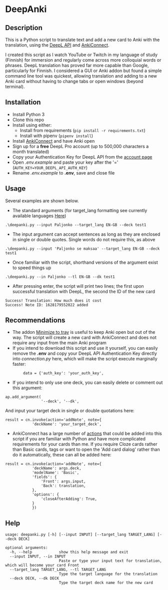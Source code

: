 # DeepAnki

## Description
This is a Python script to translate text and add a new card to Anki with the translation, using the [DeepL API](https://www.deepl.com/docs-api) and [AnkiConnect](https://github.com/FooSoft/anki-connect).

I created this script as I watch YouTube or Twitch in my language of study (Finnish) for immersion and regularly come across more colloquial words or phrases. DeepL translation has proved far more capable than Google, particularly for Finnish. I considered a GUI or Anki addon but found a simple command line tool was quickest, allowing translation and adding to a new Anki card without having to change tabs or open windows (beyond terminal).

## Installation
* Install Python 3
* Clone this repo
* Install using either:
    * Install from requirements (```pip install -r requirements.txt```)
    * Install with pipenv (```pipenv install```)
* Install [AnkiConnect](https://github.com/FooSoft/anki-connect) and have Anki open
* Sign up for a **free** DeepL Pro account (up to 500,000 characters a month translated)
* Copy your Authentication Key for DeepL API from the [account page](https://www.deepl.com/pro-account)
* Open *.env.example* and paste your key after the '=' (```AUTH_KEY=YOUR_DEEPL_API_AUTH_KEY```)
* Rename *.env.example* to **.env**, save and close file

## Usage
Several examples are shown below.

* The standard arguments (for target_lang formatting see currently available languages [Here](https://www.deepl.com/docs-api/translating-text/request/))
```
.\deepanki.py --input Paljonko --target_lang EN-GB --deck test1
```
* The input argument can accept sentences as long as they are enclosed in single or double quotes. Single words do not require this, as above
```
.\deepanki.py --input 'Paljonko se maksaa' --target_lang EN-GB --deck test1
```
* Once familiar with the script, shorthand versions of the argument exist to speed things up
```
.\deepanki.py --in Paljonko --tl EN-GB --dk test1
```
* After pressing enter, the script will print two lines; the first upon successful translation with DeepL, the second the ID of the new card
```
Success! Translation: How much does it cost
Success! Note ID: 1628179552022 added
```

## Recommendations
* The addon [Minimize to tray](https://ankiweb.net/shared/info/85158043) is useful to keep Anki open but out of the way. The script will create a new card with AnkiConnect and does not require any input from the main Anki program
* If you intend to download this script and use it yourself, you can easily remove the **.env** and copy your DeepL API Authentication Key directly into *connection.py* here, which will make the script execute marginally faster:
```
        data = {'auth_key': 'your_auth_key',
```
* If you intend to only use one deck, you can easily delete or comment out this argument:
```
ap.add_argument(
                '--deck', '--dk',
```
And input your target deck in single or double quotations here:
```
result = cn.invoke(action='addNote', note={
            'deckName': 'your_target_deck',
```
* AnkiConnect has a large number of [actions](https://github.com/FooSoft/anki-connect#card-actions) that could be added into this script if you are familiar with Python and have more complicated requirements for your cards than me. If you require Cloze cards rather than Basic cards, tags or want to open the 'Add card dialog' rather than do it automatically, these can all be added here:
```
result = cn.invoke(action='addNote', note={
            'deckName': args.deck,
            'modelName': 'Basic',
            'fields': {
                'Front': args.input,
                'Back': translation,
            },
            'options': {
                'closeAfterAdding': True,
            }
            })
```

## Help
```
usage: deepanki.py [-h] [--input INPUT] [--target_lang TARGET_LANG] [--deck DECK]

optional arguments:
  -h, --help            show this help message and exit
  --input INPUT, --in INPUT
                        Paste or type your input text for translation, which will become your card Front
  --target_lang TARGET_LANG, --tl TARGET_LANG
                        Type the target language for the translation
  --deck DECK, --dk DECK
                        Type the target deck name for the new card
```
